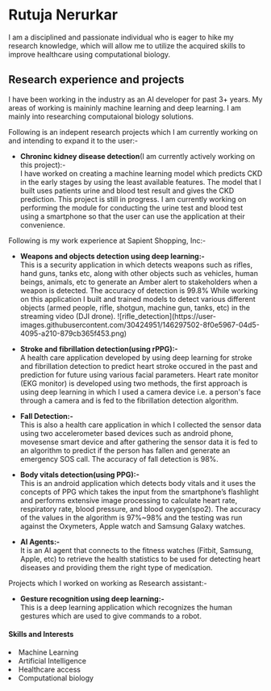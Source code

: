 <h1> Rutuja Nerurkar </h1>
I am a disciplined and passionate individual who is eager to hike my research knowledge, which will allow me to utilize the acquired skills to improve healthcare using computational biology.

<h2> Research experience and projects </h2>
I have been working in the industry as an AI developer for past 3+ years. My areas of working is maininly machine learning and deep learning. I am mainly into researching computaional biology solutions.

Following is an indepent research projects which I am currently working on and intending to expand it to the user:-
<ul>
<p>
<li><b>Chroninc kidney disease detection</b>(I am currently actively working on this project):- </li>  I have worked on creating a machine learning model which predicts CKD in the early stages by using the least available features. The model that I built uses patients urine and blood test result and gives the CKD prediction. This project is still in progress. I am currently working on performing the module for conducting the urine test and blood test using a smartphone so that the user can use the application at their convenience. </p>
</ul>

Following is my work experience at Sapient Shopping, Inc:-
<p>
<ul><li><b> Weapons and objects detection using deep learning:-</b> </li> This is a security application in which detects weapons such as rifles, hand guns, tanks etc, along with other objects such as vehicles, human beings, animals, etc to generate an Amber alert to  stakeholders when a weapon is detected. The accuracy of detection is 99.8% While working on this application I built and trained models to detect various different objects (armed people, rifle, shotgun, machine gun, tanks, etc) in the streaming video (DJI drone).
![rifle_detection](https://user-images.githubusercontent.com/30424951/146297502-8f0e5967-04d5-4095-a210-879cb365f453.png)

<p>
<li><b> Stroke and fibrillation detection(using rPPG):- </b></li> A health care application developed by using deep learning for stroke and fibrillation detection to predict heart stroke occured in the past and prediction for future using various facial parameters. Heart rate monitor (EKG monitor) is developed using two methods, the first approach is using deep learning in which I used a camera device i.e. a person's face through a camera and is fed to the fibrillation detection algorithm. </p>
<p>
<li><b> Fall Detection:- </b></li> This is also a health care application in which I collected the sensor data using two accelerometer based devices such as android phone, movesense smart device and after gathering the sensor data it is fed to an algorithm to predict if the person has fallen and generate an emergency SOS call. The accuracy of fall detection is 98%. </p>
<p>
<li><b> Body vitals detection(using PPG):- </b></li> This is an android application which detects body vitals and it uses the concepts of PPG which takes the input from the smartphone’s flashlight and performs extensive image processing to calculate heart rate, respiratory rate, blood pressure, and blood oxygen(spo2). The accuracy of the values in the algorithm is 97%~98% and the testing was run against the Oxymeters, Apple watch and Samsung Galaxy watches. </p>
<p>
<li><b> AI Agents:- </b></li> It is an AI agent that connects to the fitness watches (Fitbit, Samsung, Apple, etc) to retrieve the health statistics to be used for detecting heart diseases and providing them the right type of medication. </p>
</ul>

Projects which I worked on working as Research assistant:-
<ul>
<p>
<li><b>Gesture recognition using deep learning:-</b></li> This is a deep learning application which recognizes the human gestures which are used to give commands to a robot. </p>
</ul>

<h4> Skills and Interests </h4>
<li>Machine Learning</li>
<li>Artificial Intelligence</li>
<li>Healthcare access</li>
<li>Computational biology</li>
